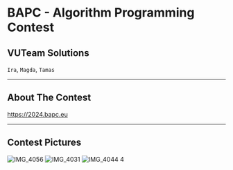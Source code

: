# BAPC - Algorithm Programming Contest
## VUTeam Solutions
`Ira`, `Magda`, `Tamas`

----
## About The Contest
https://2024.bapc.eu

----
## Contest Pictures
![IMG_4056](https://github.com/user-attachments/assets/26ab6db3-7d8e-4cb2-b31f-6eef0ece6181)
![IMG_4031](https://github.com/user-attachments/assets/9f08afd7-833a-449a-803d-d0cfd5e7df45)
![IMG_4044 4](https://github.com/user-attachments/assets/62c9944b-4aef-4f34-b3b7-32fe6744799a)
